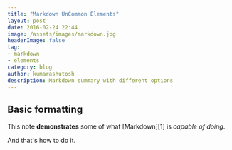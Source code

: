```yaml
---
title: "Markdown UnCommon Elements"
layout: post
date: 2016-02-24 22:44
image: /assets/images/markdown.jpg
headerImage: false
tag:
- markdown
- elements
category: blog
author: kumarashutosh
description: Markdown summary with different options
---
```


## Basic formatting

This note **demonstrates** some of what [Markdown][1] is *capable of doing*.

And that's how to do it.


